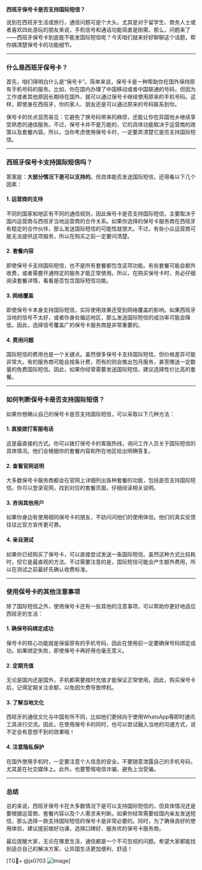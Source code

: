 **西班牙保号卡是否支持国际短信？**

说到在西班牙生活或旅行，通信问题可是个大头。尤其是对于留学生、商务人士或者喜欢四处游玩的朋友来说，手机信号和通话功能简直是刚需。那么，问题来了——西班牙保号卡到底能不能发国际短信呢？今天咱们就来好好聊聊这个话题，帮你搞清楚保号卡的功能细节。

---

### 什么是西班牙保号卡？

首先，咱们得明白什么是“保号卡”。简单来说，保号卡是一种帮助你在国外保持原有手机号码的服务。比如，你在国内办理了中国移动或者中国联通的号码，但因为工作或者其他原因长期待在国外，就可以通过保号卡继续使用原来的手机号码。这样，即使身在西班牙，你的家人、朋友还是可以通过原来的号码联系到你。

保号卡的优点显而易见：它避免了换号码带来的麻烦，还能让你在异国他乡继续享受熟悉的通信服务。不过，保号卡并不是万能的，它的具体功能取决于运营商的政策以及套餐内容。所以，当你考虑使用保号卡时，一定要弄清楚它是否支持国际短信。

---

### 西班牙保号卡支持国际短信吗？

答案是：**大部分情况下是可以支持的**。但具体能否发送国际短信，还得看以下几个因素：

#### 1. **运营商的支持**
不同的国家和地区有不同的通信规则，因此保号卡是否支持国际短信，主要取决于国内运营商与西班牙当地运营商的合作关系。如果你选择的保号卡服务商在西班牙有稳定的合作伙伴，那么发送国际短信的可能性就很大。不过，有些小众运营商可能无法提供这项服务，所以在购买之前一定要问清楚。

#### 2. **套餐内容**
即使保号卡支持国际短信，也不是所有套餐都包含这项功能。有些套餐可能会额外收费，或者需要开通特定的服务才能正常使用。所以，在购买保号卡时，务必仔细阅读套餐详情，看看是否包含国际短信功能。

#### 3. **网络覆盖**
即使保号卡本身支持国际短信，实际使用效果还受到网络覆盖的影响。如果西班牙当地的信号不太好，或者你身处偏远地区，那么发送国际短信的成功率可能会降低。因此，选择信号覆盖广的保号卡服务商是非常重要的。

#### 4. **费用问题**
国际短信的费用也是一个关键点。虽然很多保号卡支持国际短信，但价格差异可能非常大。有的服务商可能会按条计费，而有的则会推出包月服务，甚至赠送一定数量的免费国际短信。因此，如果你经常需要发送国际短信，建议选择性价比高的套餐。

---

### 如何判断保号卡是否支持国际短信？

如果你想确认自己的保号卡是否支持国际短信，可以采取以下几种方法：

#### 1. **直接拨打客服电话**
这是最直接的方式。你可以拨打保号卡的客服热线，询问工作人员关于国际短信的具体情况。他们会根据你的套餐内容和所在地区给出明确答复。

#### 2. **查看官网说明**
大多数保号卡服务商都会在官网上详细列出各种套餐的功能，包括是否支持国际短信。你可以登录官网，找到对应的套餐页面，仔细阅读相关说明。

#### 3. **咨询其他用户**
如果你身边有使用相同保号卡的朋友，不妨问问他们的使用体验。他们的真实反馈往往比官方宣传更可靠。

#### 4. **亲自测试**
如果你已经购买了保号卡，可以直接尝试发送一条国际短信。虽然这种方式比较耗时，但它是最直观的方法。不过需要注意的是，国际短信可能会产生额外费用，所以在测试之前最好先确认收费标准。

---

### 使用保号卡的其他注意事项

除了国际短信之外，使用保号卡还有一些其他的注意事项，可以帮助你更好地适应西班牙的生活：

#### 1. **确保号码绑定成功**
保号卡的核心功能就是保留原有的手机号码，因此在使用前一定要确保号码绑定成功。如果绑定失败，即使保号卡再好用也毫无意义。

#### 2. **定期充值**
无论是国内还是国外，手机都需要按时充值才能保证正常使用。因此，购买保号卡后，记得定期关注余额，以免因欠费导致停机。

#### 3. **了解当地文化**
西班牙的通信文化与中国有所不同，比如他们更倾向于使用WhatsApp等即时通讯工具进行交流。因此，在使用保号卡的同时，也可以尝试融入当地的沟通方式，说不定会有意想不到的效果哦！

#### 4. **注意隐私保护**
在国外使用手机时，一定要注意个人信息的安全。不要随意泄露自己的手机号码，尤其是在社交媒体上。此外，也要警惕电信诈骗，避免上当受骗。

---

### 总结

总的来说，西班牙保号卡在大多数情况下是可以支持国际短信的，但具体情况还是要根据运营商、套餐内容以及个人需求来判断。如果你经常需要给国内亲友发送短信，那么选择一款支持国际短信的保号卡是非常必要的。同时，为了确保良好的使用体验，建议提前做好功课，选择口碑好、服务优的保号卡服务商。

最后提醒大家，无论在哪里生活，通信都是一个不可忽视的问题。希望大家都能找到适合自己的解决方案，让异国生活更加便利、舒适！

[TG💪+ @jx0703 ![Image](https://github.com/user-attachments/assets/dbca1d08-cadb-493c-b0ec-ad6f7a83f270)]